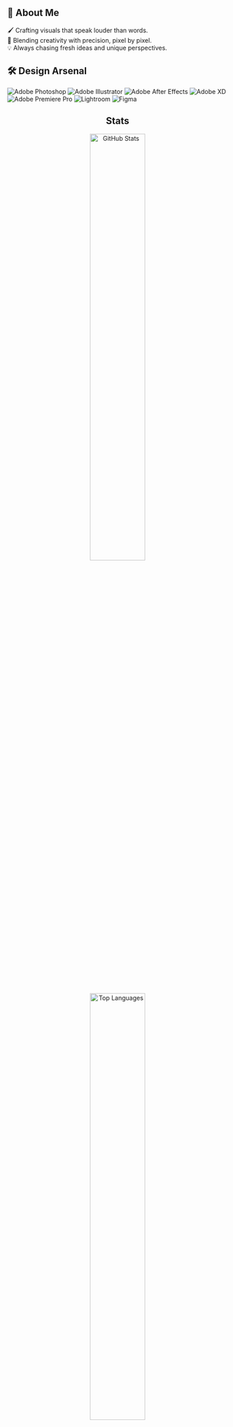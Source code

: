 ## 🎨 About Me
🖌️ Crafting visuals that speak louder than words.  
📐 Blending creativity with precision, pixel by pixel.  
💡 Always chasing fresh ideas and unique perspectives.  

## 🛠️ Design Arsenal

![Adobe Photoshop](https://img.shields.io/badge/Adobe%20Photoshop-31A8FF?style=for-the-badge&logo=Adobe%20Photoshop&logoColor=white)
![Adobe Illustrator](https://img.shields.io/badge/Adobe%20Illustrator-FF9A00?style=for-the-badge&logo=Adobe%20Illustrator&logoColor=white)
![Adobe After Effects](https://img.shields.io/badge/Adobe%20After%20Effects-9999FF?style=for-the-badge&logo=Adobe%20After%20Effects&logoColor=white)
![Adobe XD](https://img.shields.io/badge/Adobe%20XD-FF61F6?style=for-the-badge&logo=Adobe%20XD&logoColor=white)
![Adobe Premiere Pro](https://img.shields.io/badge/Adobe%20Premiere%20Pro-9999FF?style=for-the-badge&logo=Adobe%20Premiere%20Pro&logoColor=white)
![Lightroom](https://img.shields.io/badge/Adobe%20Lightroom-31A8FF?style=for-the-badge&logo=Adobe%20Lightroom&logoColor=white)
![Figma](https://img.shields.io/badge/Figma-F24E1E?style=for-the-badge&logo=Figma&logoColor=white)

<h2 align="center">Stats</h2>
<p align="center">
  <img width="50%" src="https://github-readme-stats.vercel.app/api?username=DESIGNER_USERNAME&theme=dracula&show_icons=true&hide_border=true&count_private=true" alt="GitHub Stats" />
</p>
<p align="center">
  <img width="50%" src="https://github-readme-stats.vercel.app/api/top-langs/?username=DESIGNER_USERNAME&theme=dracula&show_icons=true&hide_border=true&layout=compact" alt="Top Languages" />
</p>